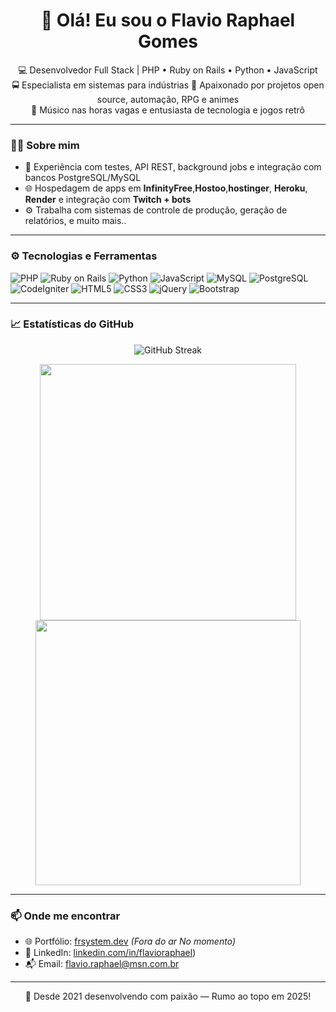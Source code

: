 <h1 align="center">👋 Olá! Eu sou o Flavio Raphael Gomes</h1>

<p align="center">
  💻 Desenvolvedor Full Stack | PHP • Ruby on Rails • Python • JavaScript <br>
  🚍 Especialista em sistemas para indústrias
  🔧 Apaixonado por projetos open source, automação, RPG e animes<br>
  🎸 Músico nas horas vagas e entusiasta de tecnologia e jogos retrô<br>
</p>

---

### 👨‍💻 Sobre mim

- 🧪 Experiência com testes, API REST, background jobs e integração com bancos PostgreSQL/MySQL
- 🌐 Hospedagem de apps em **InfinityFree**,**Hostoo**,**hostinger**, **Heroku**, **Render** e integração com **Twitch + bots**
- ⚙️ Trabalha com sistemas de controle de produção, geração de relatórios, e muito mais..

---

### ⚙️ Tecnologias e Ferramentas

![PHP](https://img.shields.io/badge/-PHP-777BB4?style=flat&logo=php&logoColor=white)
![Ruby on Rails](https://img.shields.io/badge/-Ruby%20on%20Rails-CC0000?style=flat&logo=ruby-on-rails&logoColor=white)
![Python](https://img.shields.io/badge/-Python-3776AB?style=flat&logo=python&logoColor=white)
![JavaScript](https://img.shields.io/badge/-JavaScript-F7DF1E?style=flat&logo=javascript&logoColor=black)
![MySQL](https://img.shields.io/badge/-MySQL-4479A1?style=flat&logo=mysql&logoColor=white)
![PostgreSQL](https://img.shields.io/badge/-PostgreSQL-336791?style=flat&logo=postgresql&logoColor=white)
![CodeIgniter](https://img.shields.io/badge/-CodeIgniter-E44D26?style=flat&logo=codeigniter&logoColor=white)
![HTML5](https://img.shields.io/badge/-HTML5-E34F26?style=flat&logo=html5&logoColor=white)
![CSS3](https://img.shields.io/badge/-CSS3-1572B6?style=flat&logo=css3)
![jQuery](https://img.shields.io/badge/-jQuery-0769AD?style=flat&logo=jquery)
![Bootstrap](https://img.shields.io/badge/-Bootstrap-7952B3?style=flat&logo=bootstrap)

---

### 📈 Estatísticas do GitHub

<p align="center">
  <img src="https://streak-stats.demolab.com?user=Frgomes2&theme=dark&locale=pt_BR" alt="GitHub Streak" />
</p>
<p align="center">
  <img src="https://github-readme-stats.vercel.app/api?username=Frgomes2&show_icons=true&theme=radical&locale=pt-BR" width="410" />
  <img src="https://github-readme-stats.vercel.app/api/top-langs/?username=Frgomes2&layout=compact&theme=radical&card_width=410&locale=pt-BR" width="424" />
</p>

---

### 📫 Onde me encontrar

- 🌐 Portfólio: [frsystem.dev](https://frsystem.dev) *(Fora do ar No momento)*
- 💼 LinkedIn: [linkedin.com/in/flavioraphael](https://www.linkedin.com/in/flavio-raphael-gomes-405847182/))
- 📬 Email: flavio.raphael@msn.com.br

---

<p align="center">
  🚀 Desde 2021 desenvolvendo com paixão — Rumo ao topo em 2025!
</p>
